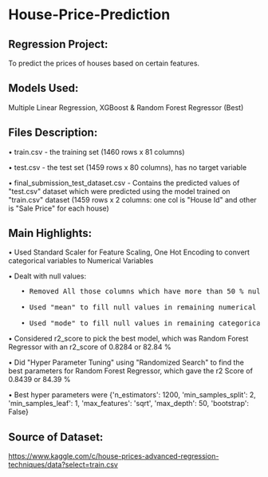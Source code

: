 # House-Price-Prediction
## Regression Project:
To predict the prices of houses based on certain features.

## Models Used:
Multiple Linear Regression, XGBoost & Random Forest Regressor (Best)

## Files Description:

• train.csv - the training set (1460 rows x 81 columns)

• test.csv - the test set (1459 rows x 80 columns), has no target variable

• final_submission_test_dataset.csv - Contains the predicted values of "test.csv" dataset which were predicted using the model trained on "train.csv" dataset (1459 rows x 2 columns: one col is "House Id" and other is "Sale Price" for each house)

## Main Highlights:
• Used Standard Scaler for Feature Scaling, One Hot Encoding to convert categorical variables to Numerical Variables

• Dealt with null values:
<pre>
   • Removed All those columns which have more than 50 % null values
    
   • Used "mean" to fill null values in remaining numerical variables
    
   • Used "mode" to fill null values in remaining categorical variables variables
</pre>
• Considered r2_score to pick the best model, which was Random Forest Regressor with an r2_score of 0.8284 or 82.84 %

• Did "Hyper Parameter Tuning" using "Randomized Search" to find the best parameters for Random Forest Regressor, which gave the r2 Score of 0.8439 or 84.39 %

• Best hyper parameters were {'n_estimators': 1200, 'min_samples_split': 2, 'min_samples_leaf': 1, 'max_features': 'sqrt', 'max_depth': 50, 'bootstrap': False}

## Source of Dataset:
https://www.kaggle.com/c/house-prices-advanced-regression-techniques/data?select=train.csv


